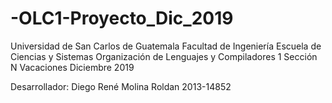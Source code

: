 # -OLC1-Proyecto_Dic_2019
Universidad de San Carlos de Guatemala
Facultad de Ingeniería
Escuela de Ciencias y Sistemas
Organización de Lenguajes y Compiladores 1
Sección N
Vacaciones Diciembre 2019

Desarrollador:
Diego René Molina Roldan 
2013-14852
